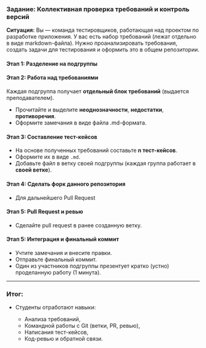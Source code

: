 ### **Задание: Коллективная проверка требований и контроль версий**

**Ситуация:** Вы — команда тестировщиков, работающая над проектом по разработке приложения. У вас есть набор требований (лежат отдельно в виде markdown-файла). Нужно проанализировать требования, создать задачи для тестирования и оформить это в общем репозитории.

#### **Этап 1: Разделение на подгруппы**

#### **Этап 2: Работа над требованиями**

Каждая подгруппа получает **отдельный блок требований** (выдается преподавателем).

* Прочитайте и выделите **неоднозначности**, **недостатки**, **противоречия**.
* Оформите замечания в виде файла .md-формата.

#### **Этап 3: Составление тест-кейсов**

* На основе полученных требований составьте **n тест-кейсов**.
* Оформите их в виде `.md`.
* Добавьте файл в ветку своей подгруппы (каждая группа работает в **своей ветке**).

#### **Этап 4: Сделать форк данного репозитория**

* Для дальнейшего Pull Request

#### **Этап 5: Pull Request и ревью**

* Сделайте pull request в ранее созданную ветку.
  
#### **Этап 5: Интеграция и финальный коммит**

* Учтите замечания и внесите правки.
* Отправьте финальный коммит.
* Один из участников подгруппы презентует кратко (устно) проделанную работу (1 минута).

---

### **Итог:**

* Студенты отработают навыки:

  * Анализа требований,
  * Командной работы с Git (ветки, PR, ревью),
  * Написания тест-кейсов,
  * Код-ревью и обратной связи.
